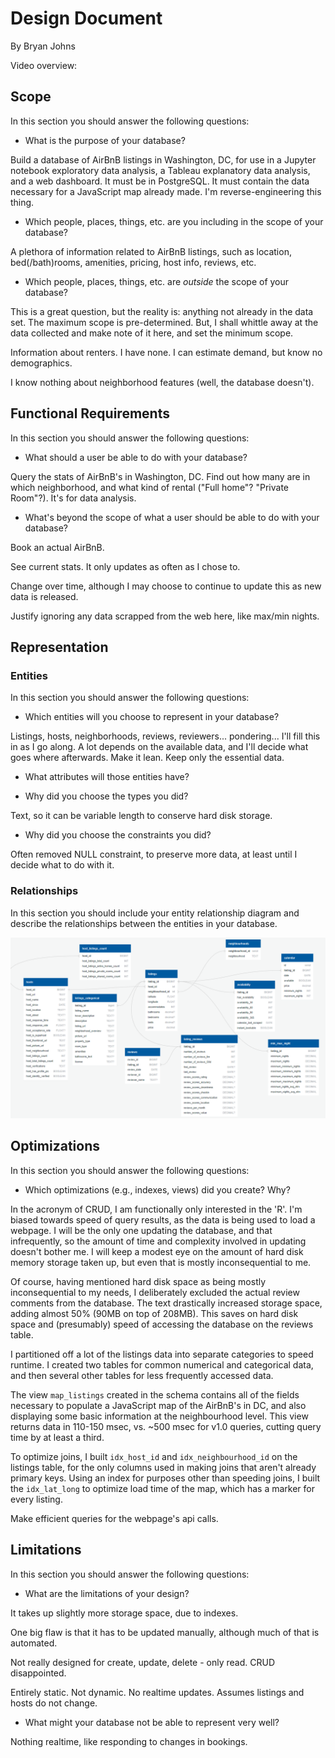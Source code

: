 # Design Document

By Bryan Johns

Video overview: <URL HERE>

## Scope

In this section you should answer the following questions:

* What is the purpose of your database?

Build a database of AirBnB listings in Washington, DC, for use in a Jupyter notebook exploratory data analysis, a Tableau explanatory data analysis, and a web dashboard. It must be in PostgreSQL. It must contain the data necessary for a JavaScript map already made. I'm reverse-engineering this thing.

* Which people, places, things, etc. are you including in the scope of your database?

A plethora of information related to AirBnB listings, such as location, bed(/bath)rooms, amenities, pricing, host info, reviews, etc.

* Which people, places, things, etc. are *outside* the scope of your database?

This is a great question, but the reality is: anything not already in the data set. The maximum scope is pre-determined. But, I shall whittle away at the data collected and make note of it here, and set the minimum scope.

Information about renters. I have none. I can estimate demand, but know no demographics.

I know nothing about neighborhood features (well, the database doesn't).

## Functional Requirements

In this section you should answer the following questions:

* What should a user be able to do with your database?

Query the stats of AirBnB's in Washington, DC. Find out how many are in which neighborhood, and what kind of rental ("Full home"? "Private Room"?). It's for data analysis.

* What's beyond the scope of what a user should be able to do with your database?

Book an actual AirBnB. 

See current stats. It only updates as often as I chose to.

Change over time, although I may choose to continue to update this as new data is released.

Justify ignoring any data scrapped from the web here, like max/min nights.

## Representation

### Entities

In this section you should answer the following questions:

* Which entities will you choose to represent in your database?

Listings, hosts, neighborhoods, reviews, reviewers... pondering... I'll fill this in as I go along. A lot depends on the available data, and I'll decide what goes where afterwards. Make it lean. Keep only the essential data.

* What attributes will those entities have?



* Why did you choose the types you did?

Text, so it can be variable length to conserve hard disk storage.

* Why did you choose the constraints you did?

Often removed NULL constraint, to preserve more data, at least until I decide what to do with it.



### Relationships

In this section you should include your entity relationship diagram and describe the relationships between the entities in your database.

![Entity Relationship Diagram](./ERD.png)

## Optimizations

In this section you should answer the following questions:

* Which optimizations (e.g., indexes, views) did you create? Why?

In the acronym of CRUD, I am functionally only interested in the 'R'. I'm biased towards speed of query results, as the data is being used to load a webpage. I will be the only one updating the database, and that infrequently, so the amount of time and complexity involved in updating doesn't bother me. I will keep a modest eye on the amount of hard disk memory storage taken up, but even that is mostly inconsequential to me.

Of course, having mentioned hard disk space as being mostly inconsequential to my needs, I deliberately excluded the actual review comments from the database. The text drastically increased storage space, adding almost 50% (90MB on top of 208MB). This saves on hard disk space and (presumably) speed of accessing the database on the reviews table. 

I partitioned off a lot of the listings data into separate categories to speed runtime. I created two tables for common numerical and categorical data, and then several other tables for less frequently accessed data.

The view `map_listings` created in the schema contains all of the fields necessary to populate a JavaScript map of the AirBnB's in DC, and also displaying some basic information at the neighbourhood level. This view returns data in 110-150 msec, vs. ~500 msec for v1.0 queries, cutting query time by at least a third.

To optimize joins, I built `idx_host_id` and `idx_neighbourhood_id` on the listings table, for the only columns used in making joins that aren't already primary keys. Using an index for purposes other than speeding joins, I built the `idx_lat_long` to optimize load time of the map, which has a marker for every listing.

Make efficient queries for the webpage's api calls.

## Limitations

In this section you should answer the following questions:

* What are the limitations of your design?

It takes up slightly more storage space, due to indexes. 

One big flaw is that it has to be updated manually, although much of that is automated.

Not really designed for create, update, delete - only read. CRUD disappointed.

Entirely static. Not dynamic. No realtime updates. Assumes listings and hosts do not change.

* What might your database not be able to represent very well?

Nothing realtime, like responding to changes in bookings.
